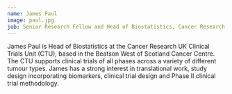 ```yaml
---
name: James Paul
image: paul.jpg
job: Senior Research Fellow and Head of Biostatistics, Cancer Research UK Clinical Trials Unit, Institute of Cancer Sciences, University of Glasgow
---
```

James Paul is Head of Biostatistics at the Cancer Research UK Clinical Trials Unit (CTU), based in the Beatson West of Scotland Cancer Centre. The CTU supports clinical trials of all phases across a variety of different tumour types.
James has a strong interest in translational work, study design incorporating biomarkers, clinical trial design and Phase II clinical trial methodology.